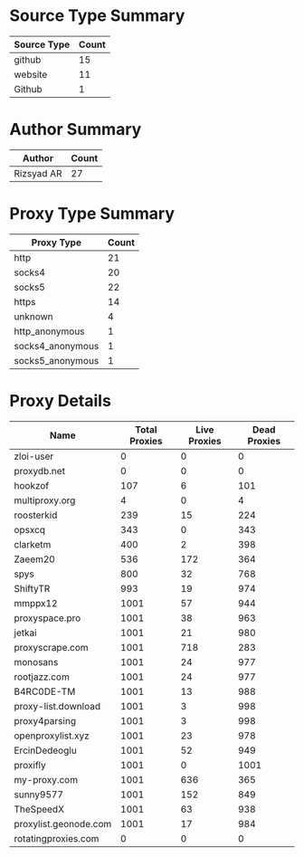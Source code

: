 # Source Type Summary

| Source Type | Count |
|-------------|-------|
| github | 15 |
| website | 11 |
| Github | 1 |


# Author Summary

| Author | Count |
|--------|-------|
| Rizsyad AR | 27 |


# Proxy Type Summary

| Proxy Type | Count |
|------------|-------|
| http | 21 |
| socks4 | 20 |
| socks5 | 22 |
| https | 14 |
| unknown | 4 |
| http_anonymous | 1 |
| socks4_anonymous | 1 |
| socks5_anonymous | 1 |


# Proxy Details

| Name | Total Proxies | Live Proxies | Dead Proxies |
|------|---------------|--------------|---------------|
| zloi-user | 0 | 0 | 0 |
| proxydb.net | 0 | 0 | 0 |
| hookzof | 107 | 6 | 101 |
| multiproxy.org | 4 | 0 | 4 |
| roosterkid | 239 | 15 | 224 |
| opsxcq | 343 | 0 | 343 |
| clarketm | 400 | 2 | 398 |
| Zaeem20 | 536 | 172 | 364 |
| spys | 800 | 32 | 768 |
| ShiftyTR | 993 | 19 | 974 |
| mmppx12 | 1001 | 57 | 944 |
| proxyspace.pro | 1001 | 38 | 963 |
| jetkai | 1001 | 21 | 980 |
| proxyscrape.com | 1001 | 718 | 283 |
| monosans | 1001 | 24 | 977 |
| rootjazz.com | 1001 | 24 | 977 |
| B4RC0DE-TM | 1001 | 13 | 988 |
| proxy-list.download | 1001 | 3 | 998 |
| proxy4parsing | 1001 | 3 | 998 |
| openproxylist.xyz | 1001 | 23 | 978 |
| ErcinDedeoglu | 1001 | 52 | 949 |
| proxifly | 1001 | 0 | 1001 |
| my-proxy.com | 1001 | 636 | 365 |
| sunny9577 | 1001 | 152 | 849 |
| TheSpeedX | 1001 | 63 | 938 |
| proxylist.geonode.com | 1001 | 17 | 984 |
| rotatingproxies.com | 0 | 0 | 0 |
